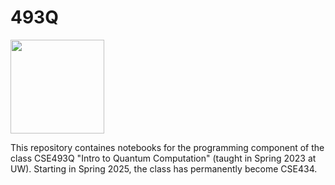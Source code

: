 # 493Q

[<img src="https://qbraid-static.s3.amazonaws.com/logos/Launch_on_qBraid_white.png" width="150">](https://account.qbraid.com?gitHubUrl=https://github.com/ardroc92/493Q.git)

This repository containes notebooks for the programming component of the class CSE493Q "Intro to Quantum Computation" (taught in Spring 2023 at UW). Starting in Spring 2025, the class has permanently become CSE434.
